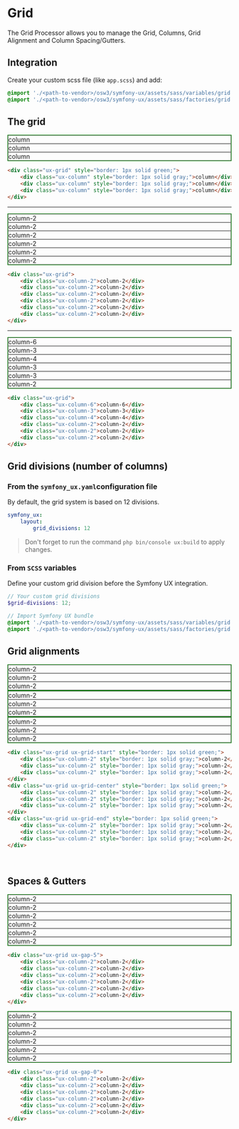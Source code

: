 # Grid

The Grid Processor allows you to manage the Grid, Columns, Grid Alignment and Column Spacing/Gutters.

## Integration

Create your custom scss file  (like `app.scss`) and add:

```scss 
@import './<path-to-vendor>/osw3/symfony-ux/assets/sass/variables/grid';
@import './<path-to-vendor>/osw3/symfony-ux/assets/sass/factories/grid';
```

## The grid

<div class="ux-grid" style="border: 1px solid green;">
    <div class="ux-column" style="border: 1px solid gray;">column</div>
    <div class="ux-column" style="border: 1px solid gray;">column</div>
    <div class="ux-column" style="border: 1px solid gray;">column</div>
</div>

```html
<div class="ux-grid" style="border: 1px solid green;">
    <div class="ux-column" style="border: 1px solid gray;">column</div>
    <div class="ux-column" style="border: 1px solid gray;">column</div>
    <div class="ux-column" style="border: 1px solid gray;">column</div>
</div>
```

<hr>

<div class="ux-grid" style="border: 1px solid green;">
    <div class="ux-column-2" style="border: 1px solid gray;">column-2</div>
    <div class="ux-column-2" style="border: 1px solid gray;">column-2</div>
    <div class="ux-column-2" style="border: 1px solid gray;">column-2</div>
    <div class="ux-column-2" style="border: 1px solid gray;">column-2</div>
    <div class="ux-column-2" style="border: 1px solid gray;">column-2</div>
    <div class="ux-column-2" style="border: 1px solid gray;">column-2</div>
</div>

```html 
<div class="ux-grid">
    <div class="ux-column-2">column-2</div>
    <div class="ux-column-2">column-2</div>
    <div class="ux-column-2">column-2</div>
    <div class="ux-column-2">column-2</div>
    <div class="ux-column-2">column-2</div>
    <div class="ux-column-2">column-2</div>
</div>
```

<hr>

<div class="ux-grid" style="border: 1px solid green;">
    <div class="ux-column-6" style="border: 1px solid gray;">column-6</div>
    <div class="ux-column-3" style="border: 1px solid gray;">column-3</div>
    <div class="ux-column-4" style="border: 1px solid gray;">column-4</div>
    <div class="ux-column-3" style="border: 1px solid gray;">column-3</div>
    <div class="ux-column-3" style="border: 1px solid gray;">column-3</div>
    <div class="ux-column-2" style="border: 1px solid gray;">column-2</div>
</div>

```html 
<div class="ux-grid">
    <div class="ux-column-6">column-6</div>
    <div class="ux-column-3">column-3</div>
    <div class="ux-column-4">column-4</div>
    <div class="ux-column-2">column-2</div>
    <div class="ux-column-2">column-2</div>
    <div class="ux-column-2">column-2</div>
</div>
```

## Grid divisions (number of columns)

### From the `symfony_ux.yaml`configuration file

By default, the grid system is based on 12 divisions.

```yaml 
symfony_ux:
    layout:
        grid_divisions: 12
```

> Don't forget to run the command `php bin/console ux:build` to apply changes.

### From `SCSS` variables

Define your custom grid division before the Symfony UX integration.

```scss 
// Your custom grid divisions
$grid-divisions: 12;

// Import Symfony UX bundle
@import './<path-to-vendor>/osw3/symfony-ux/assets/sass/variables/grid';
@import './<path-to-vendor>/osw3/symfony-ux/assets/sass/factories/grid';
```

## Grid alignments

<div class="ux-grid ux-grid-start" style="border: 1px solid green;">
    <div class="ux-column-2" style="border: 1px solid gray;">column-2</div>
    <div class="ux-column-2" style="border: 1px solid gray;">column-2</div>
    <div class="ux-column-2" style="border: 1px solid gray;">column-2</div>
</div>
<div class="ux-grid ux-grid-center" style="border: 1px solid green;">
    <div class="ux-column-2" style="border: 1px solid gray;">column-2</div>
    <div class="ux-column-2" style="border: 1px solid gray;">column-2</div>
    <div class="ux-column-2" style="border: 1px solid gray;">column-2</div>
</div>
<div class="ux-grid ux-grid-end" style="border: 1px solid green;">
    <div class="ux-column-2" style="border: 1px solid gray;">column-2</div>
    <div class="ux-column-2" style="border: 1px solid gray;">column-2</div>
    <div class="ux-column-2" style="border: 1px solid gray;">column-2</div>
</div>

```html 
<div class="ux-grid ux-grid-start" style="border: 1px solid green;">
    <div class="ux-column-2" style="border: 1px solid gray;">column-2</div>
    <div class="ux-column-2" style="border: 1px solid gray;">column-2</div>
    <div class="ux-column-2" style="border: 1px solid gray;">column-2</div>
</div>
<div class="ux-grid ux-grid-center" style="border: 1px solid green;">
    <div class="ux-column-2" style="border: 1px solid gray;">column-2</div>
    <div class="ux-column-2" style="border: 1px solid gray;">column-2</div>
    <div class="ux-column-2" style="border: 1px solid gray;">column-2</div>
</div>
<div class="ux-grid ux-grid-end" style="border: 1px solid green;">
    <div class="ux-column-2" style="border: 1px solid gray;">column-2</div>
    <div class="ux-column-2" style="border: 1px solid gray;">column-2</div>
    <div class="ux-column-2" style="border: 1px solid gray;">column-2</div>
</div>
```

<br>

## Spaces & Gutters

<div class="ux-grid ux-gap-5" style="border: 1px solid green;">
    <div class="ux-column-2" style="border: 1px solid gray;">column-2</div>
    <div class="ux-column-2" style="border: 1px solid gray;">column-2</div>
    <div class="ux-column-2" style="border: 1px solid gray;">column-2</div>
    <div class="ux-column-2" style="border: 1px solid gray;">column-2</div>
    <div class="ux-column-2" style="border: 1px solid gray;">column-2</div>
    <div class="ux-column-2" style="border: 1px solid gray;">column-2</div>
</div>

```html 
<div class="ux-grid ux-gap-5">
    <div class="ux-column-2">column-2</div>
    <div class="ux-column-2">column-2</div>
    <div class="ux-column-2">column-2</div>
    <div class="ux-column-2">column-2</div>
    <div class="ux-column-2">column-2</div>
    <div class="ux-column-2">column-2</div>
</div>
```
<div class="ux-grid ux-gap-0" style="border: 1px solid green;">
    <div class="ux-column-2" style="border: 1px solid gray;">column-2</div>
    <div class="ux-column-2" style="border: 1px solid gray;">column-2</div>
    <div class="ux-column-2" style="border: 1px solid gray;">column-2</div>
    <div class="ux-column-2" style="border: 1px solid gray;">column-2</div>
    <div class="ux-column-2" style="border: 1px solid gray;">column-2</div>
    <div class="ux-column-2" style="border: 1px solid gray;">column-2</div>
</div>

```html 
<div class="ux-grid ux-gap-0">
    <div class="ux-column-2">column-2</div>
    <div class="ux-column-2">column-2</div>
    <div class="ux-column-2">column-2</div>
    <div class="ux-column-2">column-2</div>
    <div class="ux-column-2">column-2</div>
    <div class="ux-column-2">column-2</div>
</div>
```
